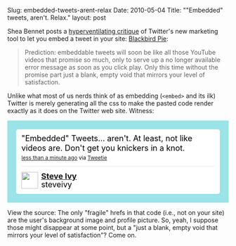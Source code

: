 Slug: embedded-tweets-arent-relax
Date: 2010-05-04
Title: "&quot;Embedded&quot; tweets, aren't. Relax."
layout: post

Shea Bennet posts a [hyperventilating critique](http://twittercism.com/blackbird-pie/) of Twitter's new marketing tool to let you embed a tweet in your site: [Blackbird Pie](http://media.twitter.com/blackbird-pie/):

>Prediction: embeddable tweets will soon be like all those YouTube videos that promise so much, only to serve up a no longer available error message as soon as you click play. Only this time without the promise part  just a blank, empty void that mirrors your level of satisfaction.

Unlike what most of us nerds think of as embedding (`<embed>` and its ilk) Twitter is merely generating all the css to make the pasted code render exactly as it does on the Twitter web site. Witness:

<!-- http://twitter.com/steveivy/status/13385388968 --> <style type='text/css'>.bbpBox{background:url(http://s.twimg.com/a/1272915588/images/themes/theme1/bg.png) #9ae4e8;padding:20px;}p.bbpTweet{background:#fff;padding:10px 12px 10px 12px;margin:0;min-height:48px;color:#000;font-size:18px !important;line-height:22px;-moz-border-radius:5px;-webkit-border-radius:5px}p.bbpTweet span.metadata{display:block;width:100%;clear:both;margin-top:8px;padding-top:12px;height:40px;border-top:1px solid #fff;border-top:1px solid #e6e6e6}p.bbpTweet span.metadata span.author{line-height:19px}p.bbpTweet span.metadata span.author img{float:left;margin:0 7px 0 0px;width:38px;height:38px}p.bbpTweet a:hover{text-decoration:underline}p.bbpTweet span.timestamp{font-size:12px;display:block}</style> <div class='bbpBox'><p class='bbpTweet'>"Embedded" Tweets... aren't. At least, not like videos are. Don't get you knickers in a knot.<span class='timestamp'><a title='Tue May 04 21:29:25 +0000 2010' href='http://twitter.com/steveivy/status/13385388968'>less than a minute ago</a> via <a href="http://www.atebits.com/" rel="nofollow">Tweetie</a></span><span class='metadata'><span class='author'><a href='http://twitter.com/steveivy'><img src='http://a3.twimg.com/profile_images/539247583/Photo_206_normal.jpg' /></a><strong><a href='http://twitter.com/steveivy'>Steve Ivy</a></strong><br/>steveivy</span></span></p></div> <!-- end of tweet -->

View the source: The only "fragile" hrefs in that code (i.e., not on your site) are the user's background image and profile picture. So, yeah, I suppose those might disappear at some point, but a "just a blank, empty void that mirrors your level of satisfaction"? Come on.
